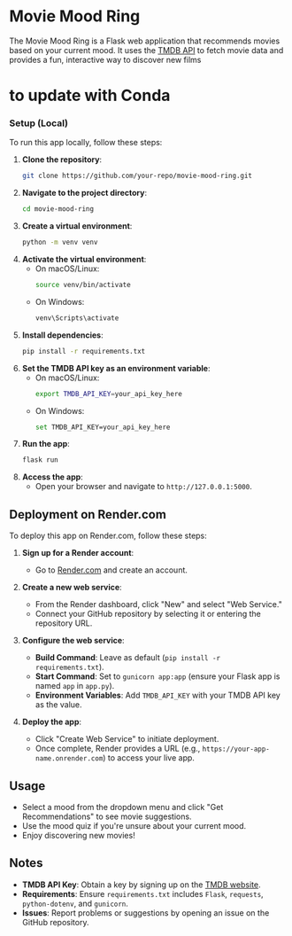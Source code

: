 # Movie Mood Ring

The Movie Mood Ring is a Flask web application that recommends movies based on your current mood. It uses the [TMDB API](https://www.themoviedb.org/) to fetch movie data and provides a fun, interactive way to discover new films
# to update with Conda
### Setup (Local)

To run this app locally, follow these steps:

1. **Clone the repository**:
   ```bash
   git clone https://github.com/your-repo/movie-mood-ring.git
   ```
2. **Navigate to the project directory**:
   ```bash
   cd movie-mood-ring
   ```
3. **Create a virtual environment**:
   ```bash
   python -m venv venv
   ```
4. **Activate the virtual environment**:
   - On macOS/Linux:
     ```bash
     source venv/bin/activate
     ```
   - On Windows:
     ```bash
     venv\Scripts\activate
     ```
5. **Install dependencies**:
   ```bash
   pip install -r requirements.txt
   ```
6. **Set the TMDB API key as an environment variable**:
   - On macOS/Linux:
     ```bash
     export TMDB_API_KEY=your_api_key_here
     ```
   - On Windows:
     ```bash
     set TMDB_API_KEY=your_api_key_here
     ```
7. **Run the app**:
   ```bash
   flask run
   ```
8. **Access the app**:
   - Open your browser and navigate to `http://127.0.0.1:5000`.

## Deployment on Render.com

To deploy this app on Render.com, follow these steps:

1. **Sign up for a Render account**:
   - Go to [Render.com](https://render.com/) and create an account.

2. **Create a new web service**:
   - From the Render dashboard, click "New" and select "Web Service."
   - Connect your GitHub repository by selecting it or entering the repository URL.

3. **Configure the web service**:
   - **Build Command**: Leave as default (`pip install -r requirements.txt`).
   - **Start Command**: Set to `gunicorn app:app` (ensure your Flask app is named `app` in `app.py`).
   - **Environment Variables**: Add `TMDB_API_KEY` with your TMDB API key as the value.

4. **Deploy the app**:
   - Click "Create Web Service" to initiate deployment.
   - Once complete, Render provides a URL (e.g., `https://your-app-name.onrender.com`) to access your live app.

## Usage

- Select a mood from the dropdown menu and click "Get Recommendations" to see movie suggestions.
- Use the mood quiz if you're unsure about your current mood.
- Enjoy discovering new movies!

## Notes

- **TMDB API Key**: Obtain a key by signing up on the [TMDB website](https://www.themoviedb.org/).
- **Requirements**: Ensure `requirements.txt` includes `Flask`, `requests`, `python-dotenv`, and `gunicorn`.
- **Issues**: Report problems or suggestions by opening an issue on the GitHub repository.